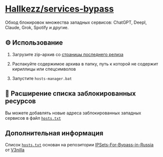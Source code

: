 # <a href="https://github.com/Hallkezz/">Hallkezz</a><a href="https://github.com/Hallkezz/services-bypass">/services-bypass</a>

Обход блокировок множества западных сервисов: ChatGPT, Deepl, Claude, Grok, Spotify и другие.

## ⚙️ Использование

1. Загрузите zip-архив со [страницы последнего релиза](https://github.com/Hallkezz/services-bypass/releases/latest)

2.  Распакуйте содержимое архива в папку, путь к которой не содержит кириллицы или спецсимволов

3. Запустите `hosts-manager.bat`

## 🧾 Расширение списка заблокированных ресурсов

Вы можете добавлять новые адреса заблокированных западных сервисов в файл [`hosts.txt`](hosts.txt)

## Дополнительная информация
Список [`hosts.txt`](hosts.txt) основан на репозитории [IPSets-For-Bypass-in-Russia](https://github.com/V3nilla/IPSets-For-Bypass-in-Russia) от [V3nilla](https://github.com/V3nilla)
